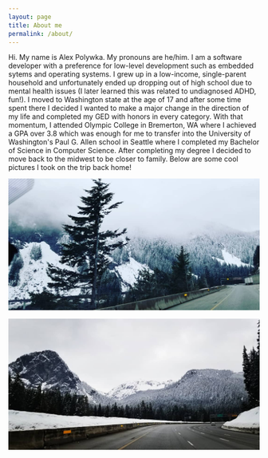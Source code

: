 ```yaml
---
layout: page
title: About me
permalink: /about/
---
```


Hi. My name is Alex Polywka. My pronouns are he/him. I am a software developer with a preference for low-level development such as embedded sytems and operating systems. 
I grew up in a low-income, single-parent household and unfortunately ended up dropping out of high school due to mental health issues (I later learned this was related to undiagnosed ADHD, fun!). I moved 
to Washington state at the age of 17 and after some time spent there I decided I wanted to make a major change in the direction of my life and
completed my GED with honors in every category. With that momentum, I attended Olympic College in Bremerton, WA where I achieved a GPA over 3.8
which was enough for me to transfer into the University of Washington's Paul G. Allen school in Seattle where I completed my Bachelor of Science 
in Computer Science. After completing my degree I decided to move back to the midwest to be closer to family. Below are some cool pictures I took 
on the trip back home!

![mountains2](/images/mtns2.jpg)

![mountains1](/images/mtns.jpg)
